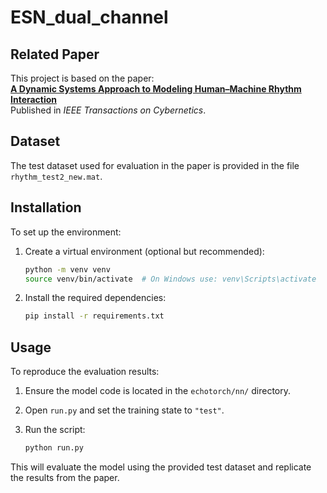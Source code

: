 # ESN_dual_channel

## Related Paper

This project is based on the paper:  
**[A Dynamic Systems Approach to Modeling Human–Machine Rhythm Interaction](https://ieeexplore.ieee.org/abstract/document/10938637)**  
Published in *IEEE Transactions on Cybernetics*.

## Dataset

The test dataset used for evaluation in the paper is provided in the file `rhythm_test2_new.mat`.

## Installation

To set up the environment:

1. Create a virtual environment (optional but recommended):

   ```bash
   python -m venv venv
   source venv/bin/activate  # On Windows use: venv\Scripts\activate
   ```

2. Install the required dependencies:

   ```bash
   pip install -r requirements.txt
   ```

## Usage

To reproduce the evaluation results:

1. Ensure the model code is located in the `echotorch/nn/` directory.
2. Open `run.py` and set the training state to `"test"`.
3. Run the script:

   ```bash
   python run.py
   ```

This will evaluate the model using the provided test dataset and replicate the results from the paper.
